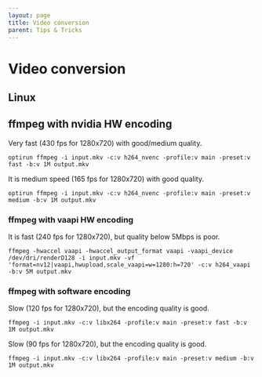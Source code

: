 ```yaml
---
layout: page
title: Video conversion
parent: Tips & Tricks
---
```


# Video conversion

## Linux

## ffmpeg with nvidia HW encoding

Very fast (430 fps for 1280x720) with good/medium quality.

```
optirun ffmpeg -i input.mkv -c:v h264_nvenc -profile:v main -preset:v fast -b:v 1M output.mkv
```

It is medium speed (165 fps for 1280x720) with good quality.

```
optirun ffmpeg -i input.mkv -c:v h264_nvenc -profile:v main -preset:v medium -b:v 1M output.mkv
```

### ffmpeg with vaapi HW encoding

It is fast (240 fps for 1280x720), but quality below 5Mbps is poor.

```
ffmpeg -hwaccel vaapi -hwaccel_output_format vaapi -vaapi_device /dev/dri/renderD128 -i input.mkv -vf 'format=nv12|vaapi,hwupload,scale_vaapi=w=1280:h=720' -c:v h264_vaapi -b:v 5M output.mkv
```

### ffmpeg with software encoding

Slow (120 fps for 1280x720), but the encoding quality is good.

```
ffmpeg -i input.mkv -c:v libx264 -profile:v main -preset:v fast -b:v 1M output.mkv
```

Slow (90 fps for 1280x720), but the encoding quality is good.

```
ffmpeg -i input.mkv -c:v libx264 -profile:v main -preset:v medium -b:v 1M output.mkv
```
